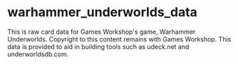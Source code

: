 # warhammer_underworlds_data
This is raw card data for Games Workshop's game, Warhammer Underworlds. Copyright to this content remains with Games Workshop. This data is provided to aid in building tools such as udeck.net and underworldsdb.com.
